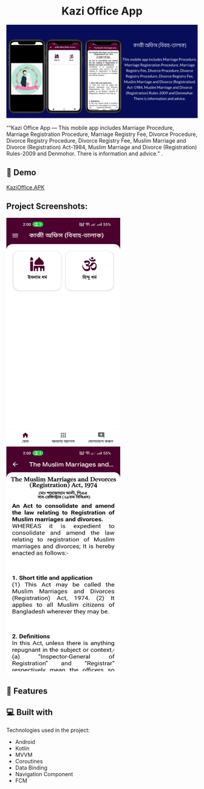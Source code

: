 <h1 align="center" id="title">Kazi Office App</h1>

<p align="center"><img src="https://raw.githubusercontent.com/rakibcse99/rakibcse99/main/images/kajiofficebanner.png" alt="project-image"></p>

<p id="description">““Kazi Office App — This mobile app includes Marriage Procedure, Marriage Registration Procedure, Marriage Registry Fee, Divorce Procedure, Divorce Registry Procedure, Divorce Registry Fee, Muslim Marriage and Divorce (Registration) Act-1984, Muslim Marriage and Divorce (Registration) Rules-2009 and Denmohor. There is information and advice.”
.</p>

<h2>🚀 Demo</h2>

[KaziOffice.APK](https://play.google.com/store/apps/details?id=com.landregistration.kajioffice&hl=en-GB)

<h2>Project Screenshots:</h2>

<img src="https://raw.githubusercontent.com/rakibcse99/rakibcse99/main/images/kajioffice1.jpg" alt="project-screenshot" width="300" height="600/">

<img src="https://raw.githubusercontent.com/rakibcse99/rakibcse99/main/images/kajioffice2.jpg" alt="project-screenshot" width="300" height="600/">


<h2>🧐 Features</h2>


<h2>💻 Built with</h2>

Technologies used in the project:

*   Android
*   Kotlin
*   MVVM
*   Coroutines
*   Data Binding
*   Navigation Component
*   FCM
